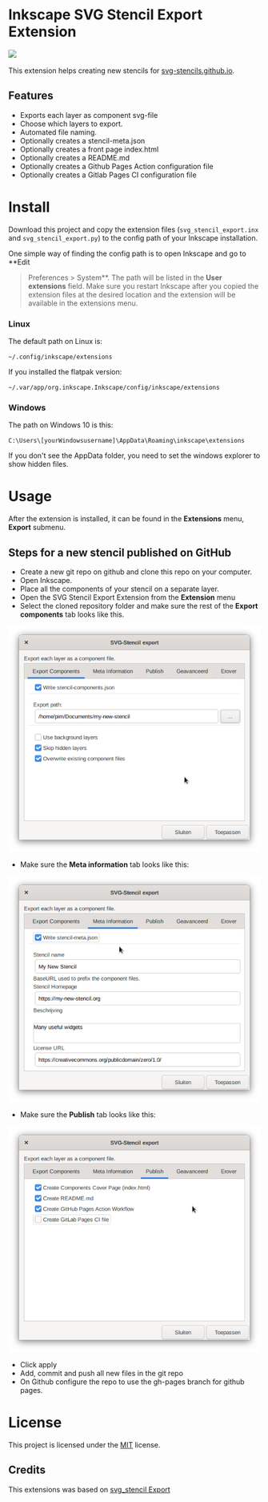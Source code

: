 # Inkscape SVG Stencil Export Extension

![](https://svg-stencils.github.io/logo.png)

This extension helps creating new stencils for [svg-stencils.github.io](https://svg-stencils.github.io/).

## Features

- Exports each layer as component svg-file
- Choose which layers to export.
- Automated file naming.
- Optionally creates a stencil-meta.json
- Optionally creates a front page index.html
- Optionally creates a README.md
- Optionally creates a Github Pages Action configuration file
- Optionally creates a Gitlab Pages CI configuration file

# Install
Download this project and copy the extension files (`svg_stencil_export.inx` and `svg_stencil_export.py`) to the config path of your Inkscape installation.

One simple way of finding the config path is to open Inkscape and go to **Edit
> Preferences > System**. The path will be listed in the **User extensions**
field. Make sure you restart Inkscape after you copied the extension files at
the desired location and the extension will be available in the extensions
menu.

### Linux
The default path on Linux is:
```
~/.config/inkscape/extensions
```

If you installed the flatpak version:
```
~/.var/app/org.inkscape.Inkscape/config/inkscape/extensions
```

### Windows
The path on Windows 10 is this:
```
C:\Users\[yourWindowsusername]\AppData\Roaming\inkscape\extensions
```
If you don't see the AppData folder, you need to set the windows explorer to show hidden files.

# Usage

After the extension is installed, it can be found in the **Extensions** menu, **Export** submenu.

## Steps for a new stencil published on GitHub

- Create a new git repo on github and clone this repo on your computer.
- Open Inkscape.
- Place all the components of your stencil on a separate layer.
- Open the SVG Stencil Export Extension from the **Extension** menu
- Select the cloned repository folder and make sure the rest of the **Export components** tab looks like this.

![](imgs/screen1.png)

- Make sure the **Meta information** tab looks like this:

![](imgs/screen2.png)

- Make sure the **Publish** tab looks like this:

![](imgs/screen3.png)

- Click apply
- Add, commit and push all new files in the git repo
- On Github configure the repo to use the gh-pages branch for github pages.

# License

This project is licensed under the
[MIT](https://raw.githubusercontent.com/svg-stencils/inkscape-svg_stencil_export/main/LICENSE)
license.

## Credits

This extensions was based on [svg_stencil Export](https://github.com/StefanTraistaru/batch-export)
